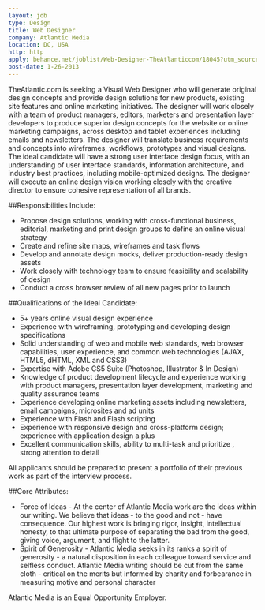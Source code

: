 ```yaml
---
layout: job
type: Design
title: Web Designer
company: Atlantic Media
location: DC, USA 
http: http
apply: behance.net/joblist/Web-Designer-TheAtlanticcom/18045?utm_source=workcreative.net
post-date: 1-26-2013
---
```



TheAtlantic.com is seeking a Visual Web Designer who will generate original design concepts and provide design solutions for new products, existing site features and online marketing initiatives. The designer will work closely with a team of product managers, editors, marketers and presentation layer developers to produce superior design concepts for the website or online marketing campaigns, across desktop and tablet experiences including emails and newsletters. The designer will translate business requirements and concepts into wireframes, workflows, prototypes and visual designs. The ideal candidate will have a strong user interface design focus, with an understanding of user interface standards, information architecture, and industry best practices, including mobile-optimized designs. The designer will execute an online design vision working closely with the creative director to ensure cohesive representation of all brands. 


##Responsibilities Include:


* Propose design solutions, working with cross-functional business, editorial, marketing and print design groups to define an online visual strategy 
* Create and refine site maps, wireframes and task flows
* Develop and annotate design mocks, deliver production-ready design assets
* Work closely with technology team to ensure feasibility and scalability of design
* Conduct a cross browser review of all new pages prior to launch 


##Qualifications of the Ideal Candidate:


* 5+ years online visual design experience 
* Experience with wireframing, prototyping and developing design specifications 
* Solid understanding of web and mobile web standards, web browser capabilities, user experience, and common web technologies (AJAX, HTML5, dHTML, XML and CSS3) 
* Expertise with Adobe CS5 Suite (Photoshop, Illustrator & In Design)
* Knowledge of product development lifecycle and experience working with product managers, presentation layer development, marketing and quality assurance teams
* Experience developing online marketing assets including newsletters, email campaigns, microsites and ad units 
* Experience with Flash and Flash scripting
* Experience with responsive design and cross-platform design; experience with application design a plus
* Excellent communication skills, ability to multi-task and prioritize , strong attention to detail
 

All applicants should be prepared to present a portfolio of their previous work as part of the interview process. 


##Core Attributes:


* Force of Ideas - At the center of Atlantic Media work are the ideas within our writing. We believe that ideas - to the good and not - have consequence. Our highest work is bringing rigor, insight, intellectual honesty, to that ultimate purpose of separating the bad from the good, giving voice, argument, and flight to the latter.
* Spirit of Generosity - Atlantic Media seeks in its ranks a spirit of generosity - a natural disposition in each colleague toward service and selfless conduct. Atlantic Media writing should be cut from the same cloth - critical on the merits but informed by charity and forbearance in measuring motive and personal character


Atlantic Media is an Equal Opportunity Employer.